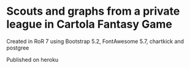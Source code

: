 # Scouts and graphs from a private league in Cartola Fantasy Game

Created in RoR 7 using Bootstrap 5.2, FontAwesome 5.7, chartkick and postgree
    
Published on heroku